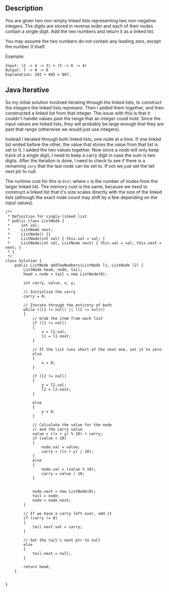 ## Description

You are given two non-empty linked lists representing two non-negative integers. The digits are stored in reverse order and each of their nodes contain a single digit. Add the two numbers and return it as a linked list.

You may assume the two numbers do not contain any leading zero, except the number 0 itself.

Example:

```
Input: (2 -> 4 -> 3) + (5 -> 6 -> 4)
Output: 7 -> 0 -> 8
Explanation: 342 + 465 = 807.
```


## Java Iterative

So my initial solution involved iterating through the linked lists, to construct the integers the linked lists represent. Then I added them together, and then constructed a linked list from that integer. The issue with this is that it couldn't handle values past the range that an integer could hold. Since the input values are linked lists, they will probably be large enough that they are past that range (otherwise we would just use integers).

Instead I iterated through both linked lists, one node at a time. If one linked list ended before the other, the value that stores the value from that list is set to 0. I added the two values together. Now since a node will only keep track of a single digit, I need to keep a carry digit in case the sum is two digits. After the iteration is done, I need to check to see if there is a remaining `cary` that the last node can be set to. If not we just set the tail next ptr to null.

The runtime cost for this is `O(n)` where `n` is the number of nodes from the larger linked list. The memory cost is the same, because we need to construct a linked list that it's size scales directly with the size of the linked lists (although the exact node count may shift by a few depending on the input values).

```
/**
 * Definition for singly-linked list.
 * public class ListNode {
 *     int val;
 *     ListNode next;
 *     ListNode() {}
 *     ListNode(int val) { this.val = val; }
 *     ListNode(int val, ListNode next) { this.val = val; this.next = next; }
 * }
 */
class Solution {
    public ListNode addTwoNumbers(ListNode l1, ListNode l2) {
        ListNode head, node, tail;
        head = node = tail = new ListNode(0);

        int carry, value, x, y;
        
        // Initialize the carry
        carry = 0;
        
        // Iterate through the entirety of both 
        while ((l1 != null) || (l2 != null))
        {
            // Grab the item from each list
            if (l1 != null)
            {
                x = l1.val;
                l1 = l1.next;
            }
            
            // If the list runs short of the next one, set it to zero
            else
            {
                x = 0;
            }
            
            if (l2 != null)
            {
                y = l2.val;
                l2 = l2.next;
            }
            
            else
            {
                y = 0;
            }
            
            // Calculate the value for the node
            // and the carry value
            value = ((x + y) % 10) + carry;
            if (value < 10)
            {
                node.val = value;
                carry = ((x + y) / 10);
            }
            else
            {
                node.val = (value % 10);
                carry = value / 10;
            }

               
            node.next = new ListNode(0);
            tail = node;
            node = node.next;
        }
           
        // If we have a carry left over, add it
        if (carry != 0)
        {
            tail.next.val = carry;                   
        }

        // Set the tail's next ptr to null
        else
        {
            tail.next = null;
        }
        
        return head;
    }
    

}
```